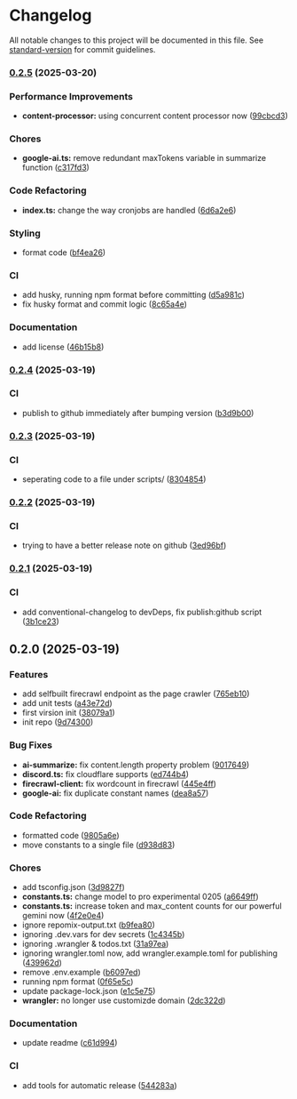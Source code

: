 # Changelog

All notable changes to this project will be documented in this file. See [standard-version](https://github.com/conventional-changelog/standard-version) for commit guidelines.

### [0.2.5](https://github.com/Ahacad/hn-summarizer/compare/v0.2.4...v0.2.5) (2025-03-20)


### Performance Improvements

* **content-processor:** using concurrent content processor now ([99cbcd3](https://github.com/Ahacad/hn-summarizer/commit/99cbcd33230f6083344681f09c7e20ff34d437bf))


### Chores

* **google-ai.ts:** remove redundant maxTokens variable in summarize function ([c317fd3](https://github.com/Ahacad/hn-summarizer/commit/c317fd32925da7911e4cc29cf754cf1102e31cb1))


### Code Refactoring

* **index.ts:** change the way cronjobs are handled ([6d6a2e6](https://github.com/Ahacad/hn-summarizer/commit/6d6a2e6c35fa3855ff7e8b6600146e6ef660f199))


### Styling

* format code ([bf4ea26](https://github.com/Ahacad/hn-summarizer/commit/bf4ea2631f7e3b1cc585d267b0d98a85cb1c0342))


### CI

* add husky, running npm format before committing ([d5a981c](https://github.com/Ahacad/hn-summarizer/commit/d5a981cdd0bd3e353656295f7a4eb4fd19bb1419))
* fix husky format and commit logic ([8c65a4e](https://github.com/Ahacad/hn-summarizer/commit/8c65a4e6c890b28f134b035c09ae9f354d89af5a))


### Documentation

* add license ([46b15b8](https://github.com/Ahacad/hn-summarizer/commit/46b15b82b9bacc3a2a74e3200676d95fbbe50856))

### [0.2.4](https://github.com/Ahacad/hn-summarizer/compare/v0.2.3...v0.2.4) (2025-03-19)


### CI

* publish to github immediately after bumping version ([b3d9b00](https://github.com/Ahacad/hn-summarizer/commit/b3d9b0067f60cf31b669a1c815bd6fb6831992f1))

### [0.2.3](https://github.com/Ahacad/hn-summarizer/compare/v0.2.2...v0.2.3) (2025-03-19)


### CI

* seperating code to a file under scripts/ ([8304854](https://github.com/Ahacad/hn-summarizer/commit/83048548b102666a73c240f9f1d53f2921c915e4))

### [0.2.2](https://github.com/Ahacad/hn-summarizer/compare/v0.2.1...v0.2.2) (2025-03-19)


### CI

* trying to have a better release note on github ([3ed96bf](https://github.com/Ahacad/hn-summarizer/commit/3ed96bf4a03df8a1fd43846e0f47749c0314e965))

### [0.2.1](https://github.com/Ahacad/hn-summarizer/compare/v0.2.0...v0.2.1) (2025-03-19)


### CI

* add conventional-changelog to devDeps, fix publish:github script ([3b1ce23](https://github.com/Ahacad/hn-summarizer/commit/3b1ce23f69d115567b91c02acac76425d0c4850a))

## 0.2.0 (2025-03-19)


### Features

* add selfbuilt firecrawl endpoint as the page crawler ([765eb10](https://github.com/Ahacad/hn-summarizer/commit/765eb10e0a3fa87d24bf8c09702388c614f9c86b))
* add unit tests ([a43e72d](https://github.com/Ahacad/hn-summarizer/commit/a43e72d4eb610a159a1112fb0b7fa744c29ca11f))
* first virsion init ([38079a1](https://github.com/Ahacad/hn-summarizer/commit/38079a1ed4728e51a9d509c0ee1256c6c0103cf3))
* init repo ([9d74300](https://github.com/Ahacad/hn-summarizer/commit/9d74300d8b598e538aa09b67162e59a624fb5d02))


### Bug Fixes

* **ai-summarize:** fix content.length property problem ([9017649](https://github.com/Ahacad/hn-summarizer/commit/90176492318812f3425f885b1b536a19b362d297))
* **discord.ts:** fix cloudflare supports ([ed744b4](https://github.com/Ahacad/hn-summarizer/commit/ed744b4464680087b39b211345b2b56016153c57))
* **firecrawl-client:** fix wordcount in firecrawl ([445e4ff](https://github.com/Ahacad/hn-summarizer/commit/445e4ffb626e95023c72ed6e37471d1381a34052))
* **google-ai:** fix duplicate constant names ([dea8a57](https://github.com/Ahacad/hn-summarizer/commit/dea8a57abc00152637caab94e6470539af7eff5e))


### Code Refactoring

* formatted code ([9805a6e](https://github.com/Ahacad/hn-summarizer/commit/9805a6e46625343ae0ae77c5fb9c70f8a6d9f51b))
* move constants to a single file ([d938d83](https://github.com/Ahacad/hn-summarizer/commit/d938d83141497ee394d0a74954732d418bbc7004))


### Chores

* add tsconfig.json ([3d9827f](https://github.com/Ahacad/hn-summarizer/commit/3d9827f5216bd575ccba991530a28edffc68d071))
* **constants.ts:** change model to pro experimental 0205 ([a6649ff](https://github.com/Ahacad/hn-summarizer/commit/a6649fffe28877afa410178d1853777ed7bfaecb))
* **constants.ts:** increase token and max_content counts for our powerful gemini now ([4f2e0e4](https://github.com/Ahacad/hn-summarizer/commit/4f2e0e4ad708a0cdff2ed7a800343867cb9b2a7f))
* ignore repomix-output.txt ([b9fea80](https://github.com/Ahacad/hn-summarizer/commit/b9fea80138759b34fb5a03f5d47b718fde020ab1))
* ignoring .dev.vars for dev secrets ([1c4345b](https://github.com/Ahacad/hn-summarizer/commit/1c4345b9dba706aa5b789dbfbedc4e2a4b4f5c94))
* ignoring .wrangler & todos.txt ([31a97ea](https://github.com/Ahacad/hn-summarizer/commit/31a97eaad136cbb10b74284447c077dca3096d60))
* ignoring wrangler.toml now, add wrangler.example.toml for publishing ([439962d](https://github.com/Ahacad/hn-summarizer/commit/439962da3fe767e5d7febe9759acada6989a9f2e))
* remove .env.example ([b6097ed](https://github.com/Ahacad/hn-summarizer/commit/b6097ede7e07434f93bd08b0cc3ff549ea4fe038))
* running npm format ([0f65e5c](https://github.com/Ahacad/hn-summarizer/commit/0f65e5cc6579d15b31e1f4f3092fd5f8551edf59))
* update package-lock.json ([e1c5e75](https://github.com/Ahacad/hn-summarizer/commit/e1c5e75f5a4b17344866c420c277a747f658844b))
* **wrangler:** no longer use customizde domain ([2dc322d](https://github.com/Ahacad/hn-summarizer/commit/2dc322d370c9971d9bf5e09be99eac4a43d6e49c))


### Documentation

* update readme ([c61d994](https://github.com/Ahacad/hn-summarizer/commit/c61d994a63623ad5c986eb0a16d64513ab9fb73c))


### CI

* add tools for automatic release ([544283a](https://github.com/Ahacad/hn-summarizer/commit/544283ab33367645517e3a991bfff36527f59822))
